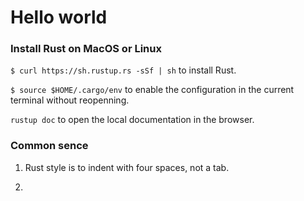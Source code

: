 # Hello world

### Install Rust on MacOS or Linux

`$ curl https://sh.rustup.rs -sSf | sh` to install Rust.

`$ source $HOME/.cargo/env` to enable the configuration in the current terminal without reopenning.

`rustup doc` to open the local documentation in the browser.

### Common sence

1. Rust style is to indent with four spaces, not a tab.

2. 
